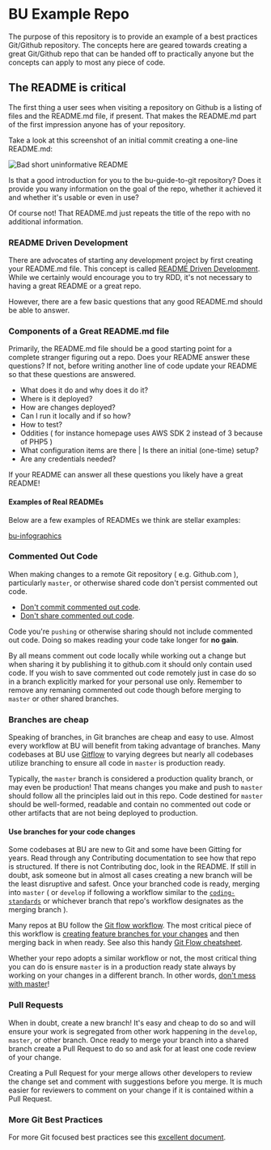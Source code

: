 # BU Example Repo

The purpose of this repository is to provide an example of a best practices Git/Github repository. The concepts here are geared towards creating a great Git/Github repo that can be handed off to practically anyone but the concepts can apply to most any piece of code.

## The README is critical

The first thing a user sees when visiting a repository on Github is a listing of files and the README.md file, if present. That makes the README.md part of the first impression anyone has of your repository.

Take a look at this screenshot of an initial commit creating a one-line README.md:

![Bad short uninformative README](http://www.bu.edu/wpmu/files/2019/03/Screen-Shot-2019-03-01-at-10.34.43-AM-650x196.png)

Is that a good introduction for you to the bu-guide-to-git repository? Does it provide you wany information on the goal of the repo, whether it achieved it and whether it's usable or even in use?

Of course not! That README.md just repeats the title of the repo with no additional information.

### README Driven Development

There are advocates of starting any development project by first creating your README.md file. This concept is called [README Driven Development](http://tom.preston-werner.com/2010/08/23/readme-driven-development.html). While we certainly would encourage you to try RDD, it's not necessary to having a great README or a great repo.

However, there are a few basic questions that any good README.md should be able to answer.

### Components of a Great README.md file

Primarily, the README.md file should be a good starting point for a complete stranger figuring out a repo. Does your README answer these questions? If not, before writing another line of code update your README so that these questions are answered.

- What does it do and why does it do it?
- Where is it deployed?
- How are changes deployed?
- Can I run it locally and if so how?
- How to test?
- Oddities ( for instance homepage uses AWS SDK 2 instead of 3 because of PHP5 )
- What configuration items are there | Is there an initial (one-time) setup?
- Are any credentials needed?

If your README can answer all these questions you likely have a great README!

#### Examples of Real READMEs

Below are a few examples of READMEs we think are stellar examples:

[bu-infographics](https://github.com/bu-ist/bu-infographics/blob/develop/README.md)

### Commented Out Code

When making changes to a remote Git repository ( e.g. Github.com ), particularly `master`, or otherwise shared code don't persist commented out code.

- [Don't commit commented out code](https://kentcdodds.com/blog/please-dont-commit-commented-out-code).
- [Don't share commented out code](https://www.nayuki.io/page/dont-share-commented-out-code).

Code you're `pushing` or otherwise sharing should not include commented out code. Doing so makes reading your code take longer for **no gain**.

By all means comment out code locally while working out a change but when sharing it by publishing it to github.com it should only contain used code. If you wish to save commented out code remotely just in case do so in a branch explicitly marked for your personal use only. Remember to remove any remaning commented out code though before merging to `master` or other shared branches.

### Branches are cheap

Speaking of branches, in Git branches are cheap and easy to use. Almost every workflow at BU will benefit from taking advantage of branches. Many codebases at BU use [Gitflow](https://www.atlassian.com/git/tutorials/comparing-workflows/gitflow-workflow) to varying degrees but nearly all codebases utilize branching to ensure all code in `master` is production ready.

Typically, the `master` branch is considered a production quality branch, or may even be production! That means changes you make and push to `master` should follow all the principles laid out in this repo. Code destined for `master` should be well-formed, readable and contain no commented out code or other artifacts that are not being deployed to production.

#### Use branches for your code changes

Some codebases at BU are new to Git and some have been Gitting for years. Read through any Contributing documentation to see how that repo is structured. If there is not Contributing doc, look in the README. If still in doubt, ask someone but in almost all cases creating a new branch will be the least disruptive and safest. Once your branched code is ready, merging into `master` ( or `develop` if following a workflow similar to the [`coding-standards`](https://github.com/bu-ist/coding-standards/blob/master/CONTRIBUTING.md) or whichever branch that repo's workflow designates as the merging branch ).

Many repos at BU follow the [Git flow workflow](https://guides.github.com/introduction/flow/). The most critical piece of this workflow is [creating feature branches for your changes](https://gist.github.com/vlandham/3b2b79c40bc7353ae95a) and then merging back in when ready. See also this handy [Git Flow cheatsheet](https://danielkummer.github.io/git-flow-cheatsheet/).

Whether your repo adopts a similar workflow or not, the most critical thing you can do is ensure `master` is in a production ready state always by working on your changes in a different branch. In other words, [don't mess with master](https://thenewstack.io/dont-mess-with-the-master-working-with-branches-in-git-and-github/)!

### Pull Requests

When in doubt, create a new branch! It's easy and cheap to do so and will ensure your work is segregated from other work happening in the `develop`, `master`, or other branch. Once ready to merge your branch into a shared branch create a Pull Request to do so and ask for at least one code review of your change.

Creating a Pull Request for your merge allows other developers to review the change set and comment with suggestions before you merge. It is much easier for reviewers to comment on your change if it is contained within a Pull Request.

### More Git Best Practices

For more Git focused best practices see this [excellent document](https://sethrobertson.github.io/GitBestPractices/).
